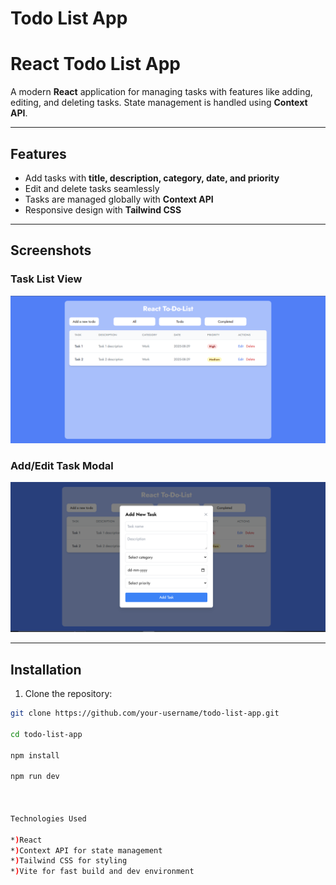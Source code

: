 ﻿# Todo List App

# React Todo List App

A modern **React** application for managing tasks with features like adding, editing, and deleting tasks. State management is handled using **Context API**.

---

## Features

- Add tasks with **title, description, category, date, and priority**
- Edit and delete tasks seamlessly
- Tasks are managed globally with **Context API**
- Responsive design with **Tailwind CSS**

---

## Screenshots

### Task List View

![alt text](image.png)

### Add/Edit Task Modal

![alt text](image-1.png)

---

## Installation

1. Clone the repository:

```bash
git clone https://github.com/your-username/todo-list-app.git

cd todo-list-app

npm install

npm run dev



Technologies Used

*)React
*)Context API for state management
*)Tailwind CSS for styling
*)Vite for fast build and dev environment




```


